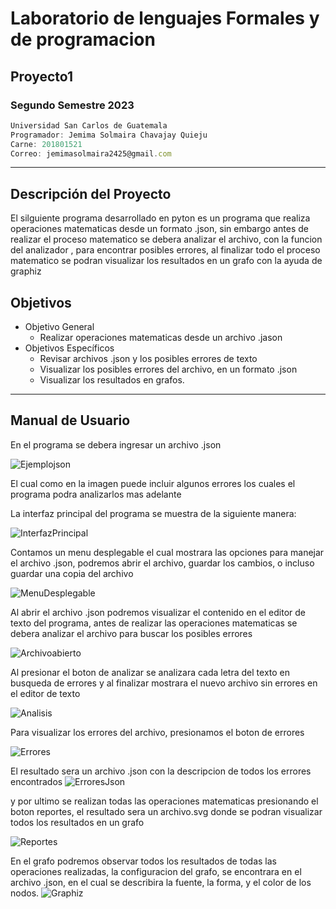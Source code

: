 # Laboratorio de lenguajes Formales y de programacion
## Proyecto1
### Segundo Semestre 2023
```js
Universidad San Carlos de Guatemala
Programador: Jemima Solmaira Chavajay Quieju
Carne: 201801521
Correo: jemimasolmaira2425@gmail.com
```
---
## Descripción del Proyecto
El silguiente programa desarrollado en pyton es un programa que realiza operaciones matematicas desde un formato .json, sin embargo antes de realizar el proceso matematico se debera analizar el archivo, con la funcion del analizador , para encontrar posibles errores, al finalizar todo el proceso matematico se podran visualizar los resultados en un grafo con la ayuda de graphiz


## Objetivos
* Objetivo General
    * Realizar operaciones matematicas desde un archivo .jason
* Objetivos Específicos
    * Revisar archivos .json y los posibles errores de texto  
    * Visualizar los posibles errores del archivo, en un formato .json
    * Visualizar los resultados en grafos.

---
## Manual de Usuario

En el programa se debera ingresar un archivo .json

![Ejemplojson](https://i.ibb.co/QMzDtTg/ejemplo-en-jason.jpg)  

El cual como en la imagen puede incluir algunos errores los cuales el programa podra analizarlos mas adelante

La interfaz principal del programa se muestra de la siguiente manera:

![InterfazPrincipal](https://i.ibb.co/DY1wcn9/Interfaz-principal.jpg) 

Contamos un menu desplegable el cual mostrara las opciones para manejar el archivo .json, podremos abrir el archivo, guardar los cambios, o incluso guardar una copia del archivo

![MenuDesplegable](https://i.ibb.co/pvWp99w/Menu-desplegable.jpg) 

Al abrir el archivo .json podremos visualizar el contenido en el editor de texto del programa, antes de realizar las operaciones matematicas se debera analizar el archivo para buscar los posibles errores

![Archivoabierto](https://i.ibb.co/PYLpsWP/archivo-abierto.jpg)

Al presionar el boton de analizar se analizara cada letra del texto en busqueda de errores y al finalizar mostrara el nuevo archivo sin errores en el editor de texto

![Analisis](https://i.ibb.co/QdnTZjy/Analisis-Realizado.jpg)  

Para visualizar los errores del archivo, presionamos el boton de errores

![Errores](https://i.ibb.co/pQ9QZxX/Errores-Exito.jpg)

El resultado sera un archivo .json con la descripcion de todos los errores encontrados
![ErroresJson](https://i.ibb.co/Mgy9qf5/errores-en-json.jpg) 

y por ultimo se realizan todas las operaciones matematicas presionando el boton reportes, el resultado sera un archivo.svg donde se podran visualizar todos los resultados en un grafo

![Reportes](https://i.ibb.co/WywPhPq/Reportes.jpg)

En el grafo podremos observar todos los resultados de todas las operaciones realizadas, la configuracion del grafo, se encontrara en el archivo .json, en el cual se describira la fuente, la forma, y el color de los nodos.
![Graphiz](https://i.ibb.co/0q1qbWm/Resultado-graphiz.jpg)